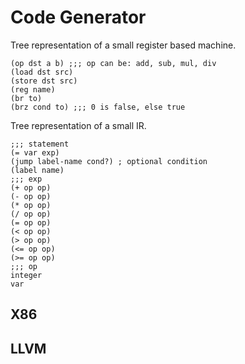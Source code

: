 # Code Generator

Tree representation of a small register based machine.

```rkt
(op dst a b) ;;; op can be: add, sub, mul, div
(load dst src)
(store dst src)
(reg name)
(br to)
(brz cond to) ;;; 0 is false, else true
```

Tree representation of a small IR.

```rkt
;;; statement
(= var exp)
(jump label-name cond?) ; optional condition
(label name)
;;; exp
(+ op op)
(- op op)
(* op op)
(/ op op)
(= op op)
(< op op)
(> op op)
(<= op op)
(>= op op)
;;; op
integer
var
```

## X86

## LLVM
